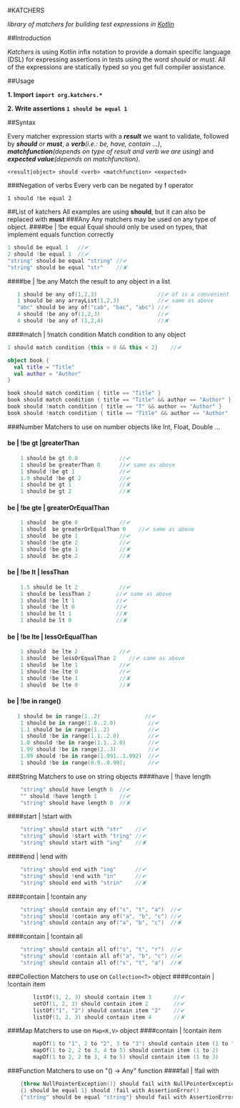 #KATCHERS

*library of matchers for building test expressions in [Kotlin](http://kotlin.jetbrains.org/)*

##Introduction

*Katchers* is using Kotlin infix notation to provide a domain specific language (DSL) for expressing assertions in tests using the word *should* or *must*. All of the expressions are statically typed
 so you get full compiler assistance.


##Usage


__1. Import `import org.katchers.*`__

__2. Write assertions `1 should be equal 1`__

##Syntax

Every matcher expression starts with a *__result__* we want to validate, followed by *__should__ or __must__*, a *__verb__(i.e.: be, have, contain ...)*, *__matchfunction__(depends on type of result and verb we are using)*  and *__expected value__(depends on matchfunction)*.

    <result|object> should <verb> <matchfunction> <expected>
###Negation of verbs
Every verb can be negated by  __!__  operator

    1 should !be equal 2

##List of katchers
All examples are using __should__, but it can also be replaced with __must__
###Any
Any matchers may be used on any type of object.
####be | !be  equal
Equal <matchfunction> should only be used on types, that implement equals function correctly
```kotlin
1 should be equal 1   //✔
2 should !be equal 1  //✔
"string" should be equal "string" //✔
"string" should be equal "str"    //✘
```

####be | !be  any
Match the result to any object in a list
 ```kotlin
    1 should be any of(1,2,3)                   //✔ of is a convenient function to create a list
    1 should be any arrayList(1,2,3)            //✔ same as above
    "abc" should be any of("cab", "bac", "abc") //✔
    4 should !be any of(1,2,3)                  //✔
    4 should !be any of (1,2,4)                 //✘
 ```

####match | !match condition
Match condition to any object
```kotlin
1 should match condition {this > 0 && this < 2}    //✔

object book {
  val title = "Title"
  val author = "Author"
}

book should match condition { title == "Title" }                       //✔
book should match condition { title == "Title" && author == "Author" } //✔
book should !match condition { title == "T" && author == "Author" }    //✔
book should !match condition { title == "Title" && author == "Author"  //✘
```
###Number
Matchers to use on number objects like Int, Float, Double ...
#### be | !be gt |greaterThan
```kotlin
    1 should be gt 0.0             //✔
    1 should be greaterThan 0      //✔ same as above
    1 should !be gt 1              //✔
    1.9 should !be gt 2            //✔
    1 should be gt 1               //✘
    1 should be gt 2               //✘
```
#### be | !be gte | greaterOrEqualThan
```kotlin
    1 should  be gte 0             //✔
    1 should  be greaterOrEqualThan 0    //✔ same as above
    1 should  be gte 1             //✔
    1 should !be gte 2             //✔
    1 should !be gte 1             //✘
    1 should  be gte 2             //✘
```
#### be | !be lt | lessThan
```kotlin
    1.5 should be lt 2             //✔
    1 should be lessThan 2        //✔ same as above
    1 should !be lt 1             //✔
    1 should !be lt 0             //✔
    1 should be lt 1              //✘
    1 should be lt 0              //✘
```
#### be | !be lte | lessOrEqualThan
```kotlin
    1 should  be lte 2             //✔
    1 should  be lessOrEqualThan 2    //✔ same as above
    1 should  be lte 1             //✔
    1 should !be lte 0             //✔
    1 should !be lte 1             //✘
    1 should  be lte 0             //✘
```
#### be | !be in range()
```kotlin
   1 should be in range(1..2)              //✔
    1 should be in range(1.0..2.0)          //✔
    1.1 should be in range(1..2)            //✔
    1 should !be in range(1.1..2.0)         //✔
    1.0 should !be in range(1.1..2.0)       //✔
    1.99 should !be in range(2..3)          //✔
    1.99 should !be in range(1.991..1.992)  //✔
    1 should !be in range(0.9..0.99);       //✔
```

###String
Matchers to use on string objects
####have | !have length
```kotlin
    "string" should have length 6  //✔
    "" should !have length 1       //✔
    "string" should have length 0  //✘
```
####start | !start with
```kotlin
    "string" should start with "str"    //✔
    "string" should !start with "tring" //✔
    "string" should start with "ing"    //✘
```
####end | !end with
```kotlin
    "string" should end with "ing"      //✔
    "string" should !end with "in"      //✔
    "string" should end with "strin"    //✘
```
####contain | !contain any
```kotlin
    "string" should contain any of("s", "t", "a")  //✔
    "string" should !contain any of("a", "b", "c") //✔
    "string" should contain any of("a", "b", "c")  //✘
```
####contain | !contain all
```kotlin
    "string" should contain all of("s", "t", "r")  //✔
    "string" should !contain all of("a", "b", "c") //✔
    "string" should contain all of("s", "t", "a")  //✘
```

###Collection
Matchers to use on ```Collection<T>``` object
####contain | !contain item
```kotlin
        listOf(1, 2, 3) should contain item 3       //✔
        setOf(1, 2, 3) should contain item 2        //✔
        listOf("1", "2") should contain item "2"    //✔
        listOf(1, 2, 3) should contain item 4       //✘
```

###Map
Matchers to use on ```Map<K,V>``` object
####contain | !contain item
```kotlin
        mapOf(1 to "1", 2 to "2", 3 to "3") should contain item (1 to "1")    //✔
        mapOf(1 to 2, 2 to 3, 4 to 5) should contain item (1 to 2)            //✔
        mapOf(1 to 2, 2 to 3, 4 to 5) should contain item (1 to 3)            //✘
```

###Function
Matchers to use on "() -> Any" function
####fail | !fail with
```kotlin
    {throw NullPointerException()} should fail with NullPointerException()    //✔
    {1 should be equal 1} should !fail with AssertionError()                  //✔
    {"string" should be equal "string"} should fail with AssertionError()     //✘
```

